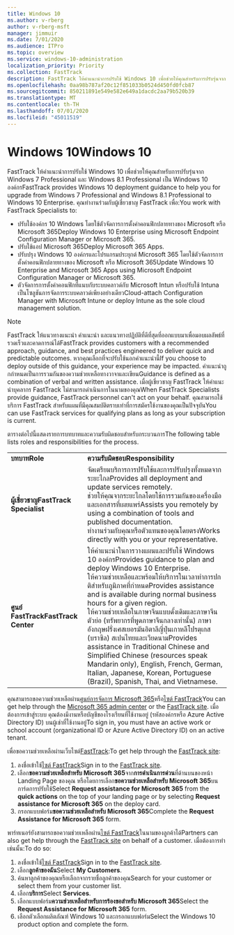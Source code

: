 ```yaml
---
title: Windows 10
ms.author: v-rberg
author: v-rberg-msft
manager: jimmuir
ms.date: 7/01/2020
ms.audience: ITPro
ms.topic: overview
ms.service: windows-10-administration
localization_priority: Priority
ms.collection: FastTrack
description: FastTrack ให้คําแนะนําการปรับใช้ Windows 10 เพื่อช่วยให้คุณสําหรับการปรับรุ่นจาก Windows 7 Professional และ Windows 8.1 Professional เป็น Windows 10 องค์กร
ms.openlocfilehash: 0aa98b787af20c12f851033b0524d450fd0fcb87
ms.sourcegitcommit: 850211891e549e582e649a1dacdc2aa79b520b39
ms.translationtype: MT
ms.contentlocale: th-TH
ms.lasthandoff: 07/01/2020
ms.locfileid: "45011519"
---
```

# <a name="windows-10"></a><span data-ttu-id="aa615-103">Windows 10</span><span class="sxs-lookup"><span data-stu-id="aa615-103">Windows 10</span></span>

<span data-ttu-id="aa615-104">FastTrack ให้คําแนะนําการปรับใช้ Windows 10 เพื่อช่วยให้คุณสําหรับการปรับรุ่นจาก Windows 7 Professional และ Windows 8.1 Professional เป็น Windows 10 องค์กร</span><span class="sxs-lookup"><span data-stu-id="aa615-104">FastTrack provides Windows 10 deployment guidance to help you for upgrade from Windows 7 Professional and Windows 8.1 Professional to Windows 10 Enterprise.</span></span> <span data-ttu-id="aa615-105">คุณทํางานร่วมกับผู้เชี่ยวชาญ FastTrack เพื่อ:</span><span class="sxs-lookup"><span data-stu-id="aa615-105">You work with FastTrack Specialists to:</span></span>

- <span data-ttu-id="aa615-106">ปรับใช้องค์กร 10 Windows โดยใช้ตัวจัดการการตั้งค่าคอนฟิกปลายทางของ Microsoft หรือ Microsoft 365</span><span class="sxs-lookup"><span data-stu-id="aa615-106">Deploy Windows 10 Enterprise using Microsoft Endpoint Configuration Manager or Microsoft 365.</span></span>
- <span data-ttu-id="aa615-107">ปรับใช้แอป Microsoft 365</span><span class="sxs-lookup"><span data-stu-id="aa615-107">Deploy Microsoft 365 Apps.</span></span> 
- <span data-ttu-id="aa615-108">ปรับปรุง Windows 10 องค์กรและโปรแกรมประยุกต์ Microsoft 365 โดยใช้ตัวจัดการการตั้งค่าคอนฟิกปลายทางของ Microsoft หรือ Microsoft 365</span><span class="sxs-lookup"><span data-stu-id="aa615-108">Update Windows 10 Enterprise and Microsoft 365 Apps using Microsoft Endpoint Configuration Manager or Microsoft 365.</span></span>
- <span data-ttu-id="aa615-109">ตัวจัดการการตั้งค่าคอนฟิกที่แนบกับระบบคลาวด์กับ Microsoft Intun หรือปรับใช้ Intuna เป็นโซลูชันการจัดการระบบคลาวด์เพียงอย่างเดียว</span><span class="sxs-lookup"><span data-stu-id="aa615-109">Cloud-attach Configuration Manager with Microsoft Intune or deploy Intune as the sole cloud management solution.</span></span>
  
> [!NOTE]
> <span data-ttu-id="aa615-110">FastTrack ให้แนวทางแนะนํา คําแนะนํา และแนวทางปฏิบัติที่ดีที่สุดที่ออกแบบมาเพื่อมอบผลลัพธ์ที่รวดเร็วและคาดการณ์ได้</span><span class="sxs-lookup"><span data-stu-id="aa615-110">FastTrack provides customers with a recommended approach, guidance, and best practices engineered to deliver quick and predictable outcomes.</span></span> <span data-ttu-id="aa615-111">หากคุณเลือกที่จะปรับใช้นอกคําแนะนํานี้</span><span class="sxs-lookup"><span data-stu-id="aa615-111">If you choose to deploy outside of this guidance, your experience may be impacted.</span></span> <span data-ttu-id="aa615-112">คําแนะนําถูกกําหนดเป็นการรวมกันของความช่วยเหลือทางวาจาและเขียน</span><span class="sxs-lookup"><span data-stu-id="aa615-112">Guidance is defined as a combination of verbal and written assistance.</span></span> <span data-ttu-id="aa615-113">เมื่อผู้เชี่ยวชาญ FastTrack ให้คําแนะนําบุคลากร FastTrack ไม่สามารถดําเนินการในนามของคุณ</span><span class="sxs-lookup"><span data-stu-id="aa615-113">When FastTrack Specialists provide guidance, FastTrack personnel can't act on your behalf.</span></span> <span data-ttu-id="aa615-114">คุณสามารถใช้บริการ FastTrack สําหรับแผนที่มีคุณสมบัติตราบเท่าที่การสมัครใช้งานของคุณเป็นปัจจุบัน</span><span class="sxs-lookup"><span data-stu-id="aa615-114">You can use FastTrack services for qualifying plans as long as your subscription is current.</span></span>  
    
<span data-ttu-id="aa615-115">ตารางต่อไปนี้แสดงรายการบทบาทและความรับผิดชอบสําหรับกระบวนการ</span><span class="sxs-lookup"><span data-stu-id="aa615-115">The following table lists roles and responsibilities for the process.</span></span>

|||
|:-----|:-----|
|<span data-ttu-id="aa615-116">**บทบาท**</span><span class="sxs-lookup"><span data-stu-id="aa615-116">**Role**</span></span> <br/> |<span data-ttu-id="aa615-117">**ความรับผิดชอบ**</span><span class="sxs-lookup"><span data-stu-id="aa615-117">**Responsibility**</span></span> <br/> |
|<span data-ttu-id="aa615-118">**ผู้เชี่ยวชาญ**</span><span class="sxs-lookup"><span data-stu-id="aa615-118">**FastTrack Specialist**</span></span> <br/> |<span data-ttu-id="aa615-119">จัดเตรียมบริการการปรับใช้และการปรับปรุงทั้งหมดจากระยะไกล</span><span class="sxs-lookup"><span data-stu-id="aa615-119">Provides all deployment and update services remotely.</span></span>  <br/> <span data-ttu-id="aa615-120">ช่วยให้คุณจากระยะไกลโดยใช้การรวมกันของเครื่องมือและเอกสารที่เผยแพร่</span><span class="sxs-lookup"><span data-stu-id="aa615-120">Assists you remotely by using a combination of tools and published documentation.</span></span> <br/> <span data-ttu-id="aa615-121">ทํางานร่วมกับคุณหรือตัวแทนของคุณโดยตรง</span><span class="sxs-lookup"><span data-stu-id="aa615-121">Works directly with you or your representative.</span></span>|
|<span data-ttu-id="aa615-122">**ศูนย์ FastTrack**</span><span class="sxs-lookup"><span data-stu-id="aa615-122">**FastTrack Center**</span></span>  <br/> |<span data-ttu-id="aa615-123">ให้คําแนะนําในการวางแผนและปรับใช้ Windows 10 องค์กร</span><span class="sxs-lookup"><span data-stu-id="aa615-123">Provides guidance to plan and deploy Windows 10 Enterprise.</span></span>   <br/> <span data-ttu-id="aa615-124">ให้ความช่วยเหลือและพร้อมให้บริการในเวลาทําการปกติสําหรับภูมิภาคที่กําหนด</span><span class="sxs-lookup"><span data-stu-id="aa615-124">Provides assistance and is available during normal business hours for a given region.</span></span> <br/> <span data-ttu-id="aa615-125">ให้ความช่วยเหลือในภาษาจีนแบบดั้งเดิมและภาษาจีนตัวย่อ (ทรัพยากรที่พูดภาษาจีนกลางเท่านั้น) ภาษาอังกฤษฝรั่งเศสเยอรมันอิตาลีญี่ปุ่นเกาหลีโปรตุเกส (บราซิล) สเปนไทยและเวียดนาม</span><span class="sxs-lookup"><span data-stu-id="aa615-125">Provides assistance in Traditional Chinese and Simplified Chinese (resources speak Mandarin only), English, French, German, Italian, Japanese, Korean, Portuguese (Brazil), Spanish, Thai, and Vietnamese.</span></span>|
 
<span data-ttu-id="aa615-126">คุณสามารถขอความช่วยเหลือผ่าน[ศูนย์การจัดการ Microsoft 365](https://go.microsoft.com/fwlink/?linkid=2032704)หรือ[ไซต์ FastTrack](https://go.microsoft.com/fwlink/?linkid=780698)</span><span class="sxs-lookup"><span data-stu-id="aa615-126">You can get help through the [Microsoft 365 admin center](https://go.microsoft.com/fwlink/?linkid=2032704) or the [FastTrack site](https://go.microsoft.com/fwlink/?linkid=780698).</span></span> <span data-ttu-id="aa615-127">เมื่อต้องการเข้าสู่ระบบ คุณต้องมีงานหรือบัญชีของโรงเรียนที่ใช้งานอยู่ (รหัสองค์กรหรือ Azure Active Directory ID) บนผู้เช่าที่ใช้งานอยู่</span><span class="sxs-lookup"><span data-stu-id="aa615-127">To sign in, you must have an active work or school account (organizational ID or Azure Active Directory ID) on an active tenant.</span></span> 

<span data-ttu-id="aa615-128">เพื่อขอความช่วยเหลือผ่านเว็บไซต์[FastTrack](https://go.microsoft.com/fwlink/?linkid=780698):</span><span class="sxs-lookup"><span data-stu-id="aa615-128">To get help through the [FastTrack site](https://go.microsoft.com/fwlink/?linkid=780698):</span></span> 
1.    <span data-ttu-id="aa615-129">ลงชื่อเข้าใช้[ไซต์ FastTrack](https://go.microsoft.com/fwlink/?linkid=780698)</span><span class="sxs-lookup"><span data-stu-id="aa615-129">Sign in to the [FastTrack site](https://go.microsoft.com/fwlink/?linkid=780698).</span></span> 
2.    <span data-ttu-id="aa615-130">เลือก**ขอความช่วยเหลือสําหรับ Microsoft 365**จาก**การดําเนินการด่วน**ที่ด้านบนของหน้า Landing Page ของคุณ หรือโดยการเลือก**ขอความช่วยเหลือสําหรับ Microsoft 365**บนการ์ดการปรับใช้</span><span class="sxs-lookup"><span data-stu-id="aa615-130">Select **Request assistance for Microsoft 365** from the **quick actions** on the top of your landing page or by selecting **Request assistance for Microsoft 365** on the deploy card.</span></span>
3.    <span data-ttu-id="aa615-131">กรอกแบบฟอร์ม**ขอความช่วยเหลือสําหรับ Microsoft 365**</span><span class="sxs-lookup"><span data-stu-id="aa615-131">Complete the **Request Assistance for Microsoft 365** form.</span></span>
  
<span data-ttu-id="aa615-132">พาร์ทเนอร์ยังสามารถขอความช่วยเหลือผ่าน[ไซต์ FastTrack](https://go.microsoft.com/fwlink/?linkid=780698)ในนามของลูกค้าได้</span><span class="sxs-lookup"><span data-stu-id="aa615-132">Partners can also get help through the [FastTrack site](https://go.microsoft.com/fwlink/?linkid=780698) on behalf of a customer.</span></span> <span data-ttu-id="aa615-133">เมื่อต้องการทําเช่นนั้น:</span><span class="sxs-lookup"><span data-stu-id="aa615-133">To do so:</span></span>
1.    <span data-ttu-id="aa615-134">ลงชื่อเข้าใช้[ไซต์ FastTrack](https://go.microsoft.com/fwlink/?linkid=780698)</span><span class="sxs-lookup"><span data-stu-id="aa615-134">Sign in to the [FastTrack site](https://go.microsoft.com/fwlink/?linkid=780698).</span></span> 
2.    <span data-ttu-id="aa615-135">เลือก**ลูกค้าของฉัน**</span><span class="sxs-lookup"><span data-stu-id="aa615-135">Select **My Customers**.</span></span>
3.    <span data-ttu-id="aa615-136">ค้นหาลูกค้าของคุณหรือเลือกจากรายชื่อลูกค้าของคุณ</span><span class="sxs-lookup"><span data-stu-id="aa615-136">Search for your customer or select them from your customer list.</span></span>
4.    <span data-ttu-id="aa615-137">เลือก**บริการ**</span><span class="sxs-lookup"><span data-stu-id="aa615-137">Select **Services**.</span></span>
5.    <span data-ttu-id="aa615-138">เลือกแบบฟอร์ม**ความช่วยเหลือสําหรับการร้องขอสําหรับ Microsoft 365**</span><span class="sxs-lookup"><span data-stu-id="aa615-138">Select the **Request Assistance for Microsoft 365** form.</span></span>
6.    <span data-ttu-id="aa615-139">เลือกตัวเลือกผลิตภัณฑ์ Windows 10 และกรอกแบบฟอร์ม</span><span class="sxs-lookup"><span data-stu-id="aa615-139">Select the Windows 10 product option and complete the form.</span></span>
 
